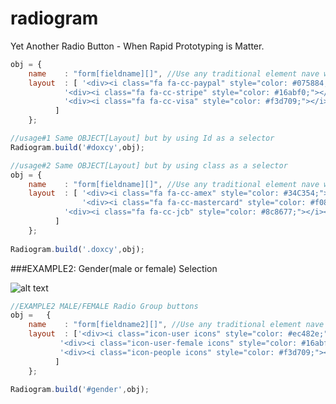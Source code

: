# radiogram
Yet Another Radio Button - When Rapid Prototyping is Matter.

```javascript
obj = {
	name	: "form[fieldname][]", //Use any traditional element nave whether array or simple variable.
	layout	: [ '<div><i class="fa fa-cc-paypal" style="color: #075884;"></i><span></span></div>',
		    '<div><i class="fa fa-cc-stripe" style="color: #16abf0;"></i><span></span></div>',
		    '<div><i class="fa fa-cc-visa" style="color: #f3d709;"></i><span></span></div>'
		  ]
	};

//usage#1 Same OBJECT[Layout] but by using Id as a selector 
Radiogram.build('#doxcy',obj);

//usage#2 Same OBJECT[Layout] but by using class as a selector
obj = {
	name	: "form[fieldname][]", //Use any traditional element nave whether array or simple variable.
	layout	: [ '<div><i class="fa fa-cc-amex" style="color: #34C354;"></i><span></span></div>',
	            '<div><i class="fa fa-cc-mastercard" style="color: #f08216;"></i><span></span></div>',
		    '<div><i class="fa fa-cc-jcb" style="color: #8c8677;"></i><span></span></div>'
		  ]
	};
		
Radiogram.build('.doxcy',obj); 
```
###EXAMPLE2: Gender(male or female) Selection

![alt text](https://camo.githubusercontent.com/894509ba4f54751a8d60b229470c18053bcbf4bb/687474703a2f2f7777772e626573746164766963652e636f2e756b2f77702d636f6e74656e742f75706c6f6164732f323031322f30362f6d656e2d776f6d656e2d67656e6465722e6a7067 "Logo Title Text 1")

```javascript
//EXAMPLE2 MALE/FEMALE Radio Group buttons
obj =	{
	name	: "form[fieldname2][]", //Use any traditional element nave whether array or simple variable.
	layout	: ['<div><i class="icon-user icons" style="color: #ec482e;"></i><span>Male</span></div>',
		   '<div><i class="icon-user-female icons" style="color: #16abf0;"></i><span>Female</span></div>',
		   '<div><i class="icon-people icons" style="color: #f3d709;"></i><span>Others</span></div>'
		  ]
	};

Radiogram.build('#gender',obj);
```


